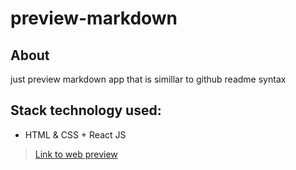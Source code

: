 # preview-markdown

## About
just preview markdown app that is simillar to github readme syntax

## Stack technology used:
* HTML & CSS + React JS

> [Link to web preview](https://anassasp.github.io/preview-markdown/)
